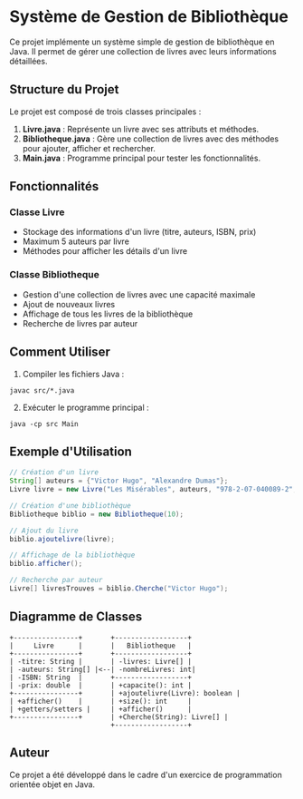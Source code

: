 # Système de Gestion de Bibliothèque

Ce projet implémente un système simple de gestion de bibliothèque en Java. Il permet de gérer une collection de livres avec leurs informations détaillées.

## Structure du Projet

Le projet est composé de trois classes principales :

1. **Livre.java** : Représente un livre avec ses attributs et méthodes.
2. **Bibliotheque.java** : Gère une collection de livres avec des méthodes pour ajouter, afficher et rechercher.
3. **Main.java** : Programme principal pour tester les fonctionnalités.

## Fonctionnalités

### Classe Livre
- Stockage des informations d'un livre (titre, auteurs, ISBN, prix)
- Maximum 5 auteurs par livre
- Méthodes pour afficher les détails d'un livre

### Classe Bibliotheque
- Gestion d'une collection de livres avec une capacité maximale
- Ajout de nouveaux livres
- Affichage de tous les livres de la bibliothèque
- Recherche de livres par auteur

## Comment Utiliser

1. Compiler les fichiers Java :
```
javac src/*.java
```

2. Exécuter le programme principal :
```
java -cp src Main
```

## Exemple d'Utilisation

```java
// Création d'un livre
String[] auteurs = {"Victor Hugo", "Alexandre Dumas"};
Livre livre = new Livre("Les Misérables", auteurs, "978-2-07-040089-2", 150.50);

// Création d'une bibliothèque
Bibliotheque biblio = new Bibliotheque(10);

// Ajout du livre
biblio.ajoutelivre(livre);

// Affichage de la bibliothèque
biblio.afficher();

// Recherche par auteur
Livre[] livresTrouves = biblio.Cherche("Victor Hugo");
```

## Diagramme de Classes

```
+----------------+       +------------------+
|     Livre      |       |   Bibliotheque   |
+----------------+       +------------------+
| -titre: String |       | -livres: Livre[] |
| -auteurs: String[] |<--| -nombreLivres: int|
| -ISBN: String  |       +------------------+
| -prix: double  |       | +capacite(): int |
+----------------+       | +ajoutelivre(Livre): boolean |
| +afficher()    |       | +size(): int     |
| +getters/setters |     | +afficher()      |
+----------------+       | +Cherche(String): Livre[] |
                         +------------------+
```

## Auteur

Ce projet a été développé dans le cadre d'un exercice de programmation orientée objet en Java.
